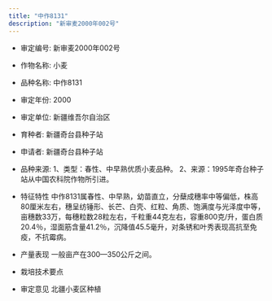 ```yaml
---
title: "中作8131"
description: "新审麦2000年002号"
---
```

* 审定编号:  新审麦2000年002号

*  作物名称:  小麦

*  品种名称:  中作8131

*  审定年份:  2000

*  审定单位:  新疆维吾尔自治区

* 育种者:  新疆奇台县种子站

*  申请者:  新疆奇台县种子站

*  品种来源:  1、类型：春性、中早熟优质小麦品种。
2、来源：1995年奇台种子站从中国农科院作物所引进。

*  特征特性
中作8131属春性、中早熟，幼苗直立，分蘖成穗率中等偏低，株高80厘米左右，穗呈纺锤形、长芒、白壳、红粒、角质、饱满度与光泽度中等，亩穗数33万，每穗粒数28粒左右，千粒重44克左右，容重800克/升，蛋白质20.4％，湿面筋含量41.2％，沉降值45.5毫升，对条锈和叶秀表现高抗至免疫，不抗霉病。

*  产量表现
一般亩产在300—350公斤之间。

*  栽培技术要点


*  审定意见
北疆小麦区种植
